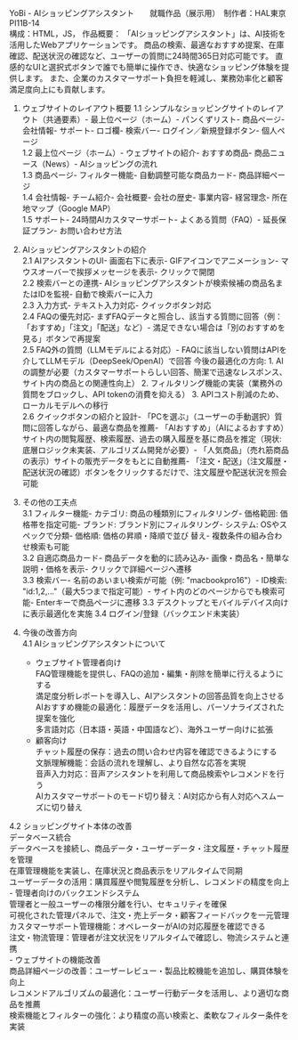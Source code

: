 YoBi - AIショッピングアシスタント　　就職作品（展示用）　制作者：HAL東京 PI11B-14  
構成：HTML，JS，
作品概要：
	「AIショッピングアシスタント」は、AI技術を活用したWebアプリケーションです。
	商品の検索、最適なおすすめ提案、在庫確認、配送状況の確認など、ユーザーの質問に24時間365日対応可能です。
	直感的なUIと選択式ボタンで誰でも簡単に操作でき、快適なショッピング体験を提供します。
	また、企業のカスタマーサポート負担を軽減し、業務効率化と顧客満足度向上にも貢献します。

1. ウェブサイトのレイアウト概要 
	1.1 シンプルなショッピングサイトのレイアウト（共通要素）- 最上位ページ（ホーム）- パンくずリスト- 商品ページ- 会社情報- サポート- ロゴ欄- 検索バー- ログイン／新規登録ボタン- 個人ページ  	
  1.2 最上位ページ（ホーム）- ウェブサイトの紹介- おすすめ商品- 商品ニュース（News）- AIショッピングの流れ  
	1.3 商品ページ- フィルター機能- 自動調整可能な商品カード- 商品詳細ページ  
	1.4 会社情報- チーム紹介- 会社概要- 会社の歴史- 事業内容- 経営理念- 所在地マップ（Google MAP）  
	1.5 サポート- 24時間AIカスタマーサポート- よくある質問（FAQ）- 延長保証プラン- お問い合わせ方法

2. AIショッピングアシスタントの紹介  
	2.1 AIアシスタントのUI- 画面右下に表示- GIFアイコンでアニメーション- マウスオーバーで挨拶メッセージを表示- クリックで開閉  
	2.2 検索バーとの連携- AIショッピングアシスタントが検索候補の商品名またはIDを監視- 自動で検索バーに入力  
	2.3 入力方式- テキスト入力対応- クイックボタン対応  
	2.4 FAQの優先対応- まずFAQデータと照合し、該当する質問に回答（例：「おすすめ」「注文」「配送」など）- 満足できない場合は「別のおすすめを見る」ボタンで再提案  
	2.5 FAQ外の質問（LLMモデルによる対応）- FAQに該当しない質問はAPIを介してLLMモデル（DeepSeek/OpenAI）で回答
		今後の最適化の方向: 1. AIの調整が必要（カスタマーサポートらしい回答、簡潔で迅速なレスポンス、サイト内の商品との関連性向上）
				              2. フィルタリング機能の実装（業務外の質問をブロックし、API tokenの消費を抑える）
				              3. APIコスト削減のため、ローカルモデルへの移行  
	2.6 クイックボタンの紹介と設計- 
	「PCを選ぶ」（ユーザーの手動選択）質問に回答しながら、最適な商品を推薦- 
	「AIおすすめ」（AIによるおすすめ）サイト内の閲覧履歴、検索履歴、過去の購入履歴を基に商品を推定（現状: 底層ロジック未実装、アルゴリズム開発が必要）- 
	「人気商品」（売れ筋商品の表示）サイトの販売データをもとに自動推薦- 
	「注文・配送」（注文履歴・配送状況の確認）ボタンをクリックするだけで、注文履歴や配送状況を照会可能

3. その他の工夫点  
	3.1 フィルター機能- カテゴリ: 商品の種類別にフィルタリング- 価格範囲: 価格帯を指定可能- ブランド: ブランド別にフィルタリング- システム: OSやスペックで分類- 価格順: 価格の昇順・降順で並び	      替え- 複数条件の組み合わせ検索も可能  
	3.2 自適応商品カード- 商品データを動的に読み込み- 画像・商品名・簡単な説明・価格を表示- クリックで詳細ページへ遷移  
	3.3 検索バー- 名前のあいまい検索が可能（例: "macbookpro16"）- ID検索: "id:1,2,..."（最大5つまで指定可能）- サイト内のどのページからでも検索可能- Enterキーで商品ページに遷移
  3.3 デスクトップとモバイルデバイス向けに表示最適化を実施
  3.4 ログイン/登録（バックエンド未実装）

4. 今後の改善方向  
  4.1 AIショッピングアシスタントについて  
      - ウェブサイト管理者向け  
        FAQ管理機能を提供し、FAQの追加・編集・削除を簡単に行えるようにする  
        満足度分析レポートを導入し、AIアシスタントの回答品質を向上させる  
        AIおすすめ機能の最適化：履歴データを活用し、パーソナライズされた提案を強化  
        多言語対応（日本語・英語・中国語など）、海外ユーザー向けに拡張  
      - 顧客向け  
        チャット履歴の保存：過去の問い合わせ内容を確認できるようにする  
        文脈理解機能：会話の流れを理解し、より自然な応答を実現  
        音声入力対応：音声アシスタントを利用して商品検索やレコメンドを行う  
        AIカスタマーサポートのモード切り替え：AI対応から有人対応へスムーズに切り替え  

  4.2 ショッピングサイト本体の改善  
      データベース統合  
        データベースを接続し、商品データ・ユーザーデータ・注文履歴・チャット履歴を管理  
        在庫管理機能を実装し、在庫状況と商品表示をリアルタイムで同期  
         ユーザーデータの活用：購買履歴や閲覧履歴を分析し、レコメンドの精度を向上  
      - 管理者向けのバックエンドシステム  
         管理者と一般ユーザーの権限分離を行い、セキュリティを確保  
        可視化された管理パネルで、注文・売上データ・顧客フィードバックを一元管理  
        カスタマーサポート管理機能：オペレーターがAIの対応履歴を確認できる  
        注文・物流管理：管理者が注文状況をリアルタイムで確認し、物流システムと連携  
      - ウェブサイトの機能改善  
        商品詳細ページの改善：ユーザーレビュー・製品比較機能を追加し、購買体験を向上  
        レコメンドアルゴリズムの最適化：ユーザー行動データを活用し、より適切な商品を推薦  
        検索機能とフィルターの強化：より精度の高い検索と、柔軟なフィルター条件を実装  
        

